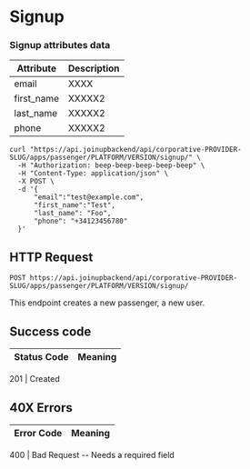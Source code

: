 # Signup

### Signup attributes data

Attribute | Description
--------- | -----------
email | XXXX
first_name | XXXXX2
last_name | XXXXX2
phone | XXXXX2

```shell
curl "https://api.joinupbackend/api/corporative-PROVIDER-SLUG/apps/passenger/PLATFORM/VERSION/signup/" \
  -H "Authorization: beep-beep-beep-beep-beep" \
  -H "Content-Type: application/json" \
  -X POST \
  -d '{
      "email":"test@example.com", 
      "first_name":"Test",
      "last_name": "Foo",
      "phone": "+34123456780"
  }'

```


## HTTP Request

`POST https://api.joinupbackend/api/corporative-PROVIDER-SLUG/apps/passenger/PLATFORM/VERSION/signup/`

This endpoint creates a new passenger, a new user.

## Success code

Status Code | Meaning
---------- | -------

201 | Created


## 40X Errors

Error Code | Meaning
---------- | -------

400 | Bad Request -- Needs a required field

